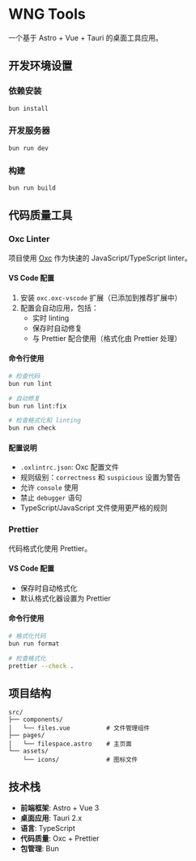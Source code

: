 # WNG Tools

一个基于 Astro + Vue + Tauri 的桌面工具应用。

## 开发环境设置

### 依赖安装

```bash
bun install
```

### 开发服务器

```bash
bun run dev
```

### 构建

```bash
bun run build
```

## 代码质量工具

### Oxc Linter

项目使用 [Oxc](https://oxc.rs/) 作为快速的 JavaScript/TypeScript linter。

#### VS Code 配置

1. 安装 `oxc.oxc-vscode` 扩展（已添加到推荐扩展中）
2. 配置会自动应用，包括：
   - 实时 linting
   - 保存时自动修复
   - 与 Prettier 配合使用（格式化由 Prettier 处理）

#### 命令行使用

```bash
# 检查代码
bun run lint

# 自动修复
bun run lint:fix

# 检查格式化和 linting
bun run check
```

#### 配置说明

- `.oxlintrc.json`: Oxc 配置文件
- 规则级别：`correctness` 和 `suspicious` 设置为警告
- 允许 `console` 使用
- 禁止 `debugger` 语句
- TypeScript/JavaScript 文件使用更严格的规则

### Prettier

代码格式化使用 Prettier。

#### VS Code 配置

- 保存时自动格式化
- 默认格式化器设置为 Prettier

#### 命令行使用

```bash
# 格式化代码
bun run format

# 检查格式化
prettier --check .
```

## 项目结构

```
src/
├── components/
│   └── files.vue          # 文件管理组件
├── pages/
│   └── filespace.astro    # 主页面
└── assets/
    └── icons/             # 图标文件
```

## 技术栈

- **前端框架**: Astro + Vue 3
- **桌面应用**: Tauri 2.x
- **语言**: TypeScript
- **代码质量**: Oxc + Prettier
- **包管理**: Bun
